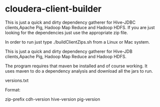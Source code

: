 cloudera-client-builder
=======================

This is just a quick and dirty dependency gatherer for Hive-JDBC clients,Apache Pig, Hadoop Map Reduce and Hadoop HDFS. If you are just looking for the dependencies just use the appropriate zip file.


In order to run just type ./buildClientZips.sh from a Linux or Mac system.  


This is just a quick and dirty dependency gatherer for Hive-JDB clients,Apache Pig, Hadoop Map Reduce and Hadoop HDFS.

The program requires that maven be installed and of course working. It uses maven to do a dependency analysis and download all the jars to run.


versions.txt

Format:

zip-prefix cdh-version hive-version pig-version


